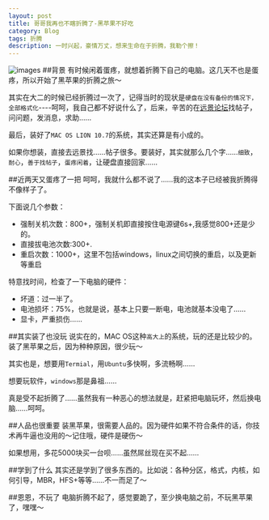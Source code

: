 ```yaml
---
layout: post
title: 哥哥我再也不瞎折腾了-黑苹果不好吃
category: Blog
tags: 折腾
description: 一时兴起，豪情万丈，想来生命在于折腾，我勒个擦！
---
```

![images](http://pic.uuhy.com/uploads/2011/12/19/www.stuffkit.com-257.jpg)
##背景
有时候闲着蛋疼，就想着折腾下自己的电脑。这几天不也是蛋疼，所以开始了黑苹果的折腾之旅～

其实在大二的时候已经折腾过一次了，记得当时的现状是`硬盘在没有备份的情况下，全部格式化`----呵呵，我自己都不好说什么了，后来，辛苦的在[远景论坛](http://bbs.pcbeta.com)找帖子，问问题，发消息，求助……

最后，装好了`MAC OS LION 10.7`的系统，其实还算是有小成的。

如果你想装，直接去远景找……帖子很多。要装好，其实就那么几个字……`细致`，`耐心`，`善于找帖子`，`蛋疼闲着`，让硬盘直接回家……

##近两天又蛋疼了一把
呵呵，我就什么都不说了……我的这本子已经被我折腾得不像样子了。

下面说几个参数：

*   强制关机次数：800+，强制关机即直接按住电源键6s+,我感觉800+还是少的。
*   直接拔电池次数:300+.
*   重启次数：1000+，这里不包括windows，linux之间切换的重启，以及更新等重启

特意找时间，检查了一下电脑的硬件：

*   坏道：过一半了。
*   电池损坏：75%，也就是说，基本上只要一断电，电池就基本没电了……
*   显卡，严重损伤……

##其实装了也没玩
说实在的，MAC OS这种`高大上`的系统，玩的还是比较少的。装了黑苹果之后，因为种种原因，很少玩～

其实也是，想要用`Termial`，用`Ubuntu`多快啊，多流畅啊……

想要玩软件，`windows`那是鼻祖……

真是受不起折腾了……虽然我有一种恶心的想法就是，赶紧把电脑玩坏，然后换电脑……呵呵。

##人品也很重要
装黑苹果，很需要人品的。因为硬件如果不符合条件的话，你技术再牛逼也没用的～记住哦，硬件是硬伤～

如果想用，多花5000块买一台呗……虽然屌丝现在买不起……

##学到了什么
其实还是学到了很多东西的。比如说：各种分区，格式，内核，如何引导，MBR，HFS+等等……不一而足了～

##恩恩，不玩了
电脑折腾不起了，感觉要跪了，至少换电脑之前，不玩黑苹果了，嘿嘿～ 


